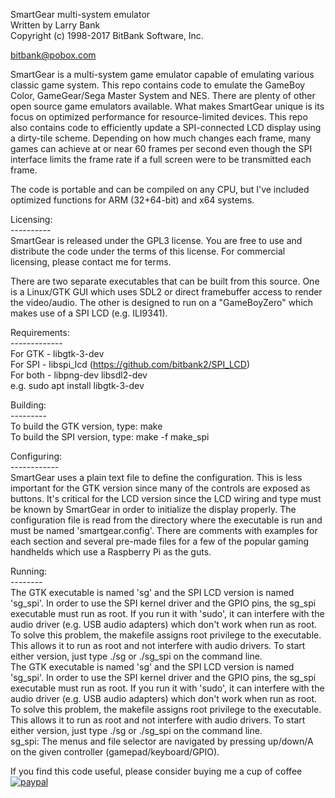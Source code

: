 SmartGear multi-system emulator<br>
Written by Larry Bank<br>
Copyright (c) 1998-2017 BitBank Software, Inc.

bitbank@pobox.com

SmartGear is a multi-system game emulator capable of emulating various classic game system. This
repo contains code to emulate the GameBoy Color, GameGear/Sega Master System and NES. There are
plenty of other open source game emulators available. What makes SmartGear unique is its focus
on optimized performance for resource-limited devices. This repo also contains code to
efficiently update a SPI-connected LCD display using a dirty-tile scheme. Depending on how much
changes each frame, many games can achieve at or near 60 frames per second even though the
SPI interface limits the frame rate if a full screen were to be transmitted each frame.

The code is portable and can be compiled on any CPU, but I've included optimized functions for
ARM (32+64-bit) and x64 systems.

Licensing:<br>
----------<br>
SmartGear is released under the GPL3 license. You are free to use and distribute the code
under the terms of this license. For commercial licensing, please contact me for terms.

There are two separate executables that can be built from this source. One is a Linux/GTK GUI
which uses SDL2 or direct framebuffer access to render the video/audio. The other is designed
to run on a "GameBoyZero" which makes use of a SPI LCD (e.g. ILI9341).

Requirements:<br>
-------------<br>
For GTK - libgtk-3-dev<br>
For SPI - libspi_lcd (https://github.com/bitbank2/SPI_LCD)<br>
For both - libpng-dev libsdl2-dev<br>
e.g. sudo apt install libgtk-3-dev<br>

Building:<br>
---------<br>
To build the GTK version, type: make<br>
To build the SPI version, type: make -f make_spi<br>

Configuring:<br>
------------<br>
SmartGear uses a plain text file to define the configuration. This is less
important for the GTK version since many of the controls are exposed as buttons.
It's critical for the LCD version since the LCD wiring and type must be known
by SmartGear in order to initialize the display properly. The configuration
file is read from the directory where the executable is run and must be named
'smartgear.config'. There are comments with examples for each section and
several pre-made files for a few of the popular gaming handhelds which use a
Raspberry Pi as the guts.

Running:<br>
--------<br>
The GTK executable is named 'sg' and the SPI LCD version is named 'sg_spi'. In
order to use the SPI kernel driver and the GPIO pins, the sg_spi executable
must run as root. If you run it with 'sudo', it can interfere with the audio
driver (e.g. USB audio adapters) which don't work when run as root. To solve
this problem, the makefile assigns root privilege to the executable. This
allows it to run as root and not interfere with audio drivers. To start either
version, just type ./sg or ./sg_spi on the command line.
<br>
The GTK executable is named 'sg' and the SPI LCD version is named 'sg_spi'. In
order to use the SPI kernel driver and the GPIO pins, the sg_spi executable
must run as root. If you run it with 'sudo', it can interfere with the audio
driver (e.g. USB audio adapters) which don't work when run as root. To solve
this problem, the makefile assigns root privilege to the executable. This
allows it to run as root and not interfere with audio drivers. To start either
version, just type ./sg or ./sg_spi on the command line.
<br>
sg_spi: The menus and file selector are navigated by pressing up/down/A on the given controller (gamepad/keyboard/GPIO).
<br>

If you find this code useful, please consider buying me a cup of coffee<br>
[![paypal](https://www.paypalobjects.com/en_US/i/btn/btn_donateCC_LG.gif)](https://www.paypal.com/cgi-bin/webscr?cmd=_s-xclick&hosted_button_id=SR4F44J2UR8S4)
